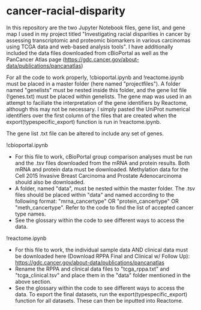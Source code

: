 # cancer-racial-disparity

In this repository are the two Jupyter Notebook files, gene list, and gene map I used in my project titled "Investigating racial disparities in cancer by assessing transcriptomic and proteomic biomarkers in various carcinomas using TCGA data and web-based analysis tools". I have additionally included the data files downloaded from cBioPortal as well as the PanCancer Atlas page (https://gdc.cancer.gov/about-data/publications/pancanatlas)

For all the code to work properly, !cbioportal.ipynb and !reactome.ipynb must be placed in a master folder (here named "projectfiles"). A folder named "genelists" must be nested inside this folder, and the gene list file (!genes.txt) must be placed within genelists. The gene map was used in an attempt to faciliate the interpretation of the gene identifiers by Reactome, although this may not be necessary. I simply pasted the UniProt numerical identifiers over the first column of the files that are created when the export(typespecific_export) function is run in !reactome.ipynb. 

The gene list .txt file can be altered to include any set of genes.

!cbioportal.ipynb
  - For this file to work, cBioPortal group comparison analyses must be run and the .tsv files downloaded from the mRNA and protein results. Both mRNA and protein data must be         downloaded. Methylation data for the Cell 2015 Invasive Breast Carcinoma and Prostate Adenocarcinoma should also be downloaded.
  - A folder, named "data", must be nested within the master folder. The .tsv files should be placed within "data" and named according to the following format: "mrna_cancertype"       OR "protein_cancertype" OR "meth_cancertype". Refer to the code to find the list of accepted cancer type names. 
  - See the glossary within the code to see different ways to access the data.
  
!reactome.ipynb
  - For this file to work, the individual sample data AND clinical data must be downloaded here (Download RPPA Final and Clinical w/ Follow Up): https://gdc.cancer.gov/about-data/publications/pancanatlas
  - Rename the RPPA and clinical data files to "tcga_rppa.txt" and "tcga_clinical.tsv" and place them in the "data" folder mentioned in the above section.
  - See the glossary within the code to see different ways to access the data. To export the final datasets, run the export(typespecific_export) function for all datasets. These       can then be inputted into Reactome. 
  

  
